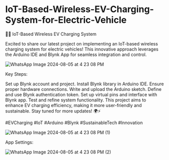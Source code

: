 # IoT-Based-Wireless-EV-Charging-System-for-Electric-Vehicle
🚗🔋 IoT-Based Wireless EV Charging System

Excited to share our latest project on implementing an IoT-based wireless charging system for electric vehicles! This innovative approach leverages the Arduino IDE and Blynk App for seamless integration and control.

![WhatsApp Image 2024-08-05 at 4 23 08 PM](https://github.com/user-attachments/assets/b3dfcf8c-fb20-4bc1-8237-2d8387338e96)

Key Steps:

Set up Blynk account and project.
Install Blynk library in Arduino IDE.
Ensure proper hardware connections.
Write and upload the Arduino sketch.
Define and use Blynk authentication token.
Set up virtual pins and interface with Blynk app.
Test and refine system functionality.
This project aims to enhance EV charging efficiency, making it more user-friendly and sustainable. Stay tuned for more updates! 🌍⚡

#EVCharging #IoT #Arduino #Blynk #SustainableTech #Innovation

![WhatsApp Image 2024-08-05 at 4 23 08 PM (1)](https://github.com/user-attachments/assets/ef44eeb4-ea8e-49d6-8910-dbe4d6d19639)

App Settings:

![WhatsApp Image 2024-08-05 at 4 23 08 PM (2)](https://github.com/user-attachments/assets/12da1529-07fd-4b73-84e0-a4ae0c766c29)
